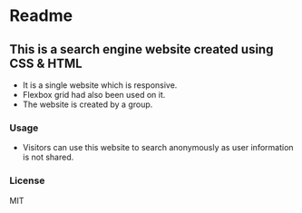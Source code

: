 # Readme

## This is a search engine website created using CSS & HTML

* It is a single website which is responsive.
* Flexbox grid had also been used on it.
* The website is created by a group.

### Usage

* Visitors can use this website to search anonymously as user information is not shared.

### License

MIT
